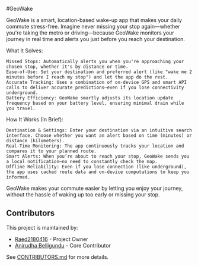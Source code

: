 #GeoWake

GeoWake is a smart, location-based wake-up app that makes your daily commute stress-free.
Imagine never missing your stop again—whether you're taking the metro or driving—because GeoWake monitors your journey in real time and alerts you 
just before you reach your destination.

What It Solves:

    Missed Stops: Automatically alerts you when you're approaching your chosen stop, whether it's by distance or time.
    Ease-of-Use: Set your destination and preferred alert (like "wake me 2 minutes before I reach my stop") and let the app do the rest.
    Accurate Tracking: Uses a combination of on-device GPS and smart API calls to deliver accurate predictions—even if you lose connectivity underground.
    Battery Efficiency: GeoWake smartly adjusts its location update frequency based on your battery level, ensuring minimal drain while you travel.

How It Works (In Brief):

    Destination & Settings: Enter your destination via an intuitive search interface. Choose whether you want an alert based on time (minutes) or distance (kilometers).
    Real-Time Monitoring: The app continuously tracks your location and compares it to your planned route.
    Smart Alerts: When you’re about to reach your stop, GeoWake sends you a local notification—no need to constantly check the map.
    Offline Reliability: Even if you lose connection (like underground), the app uses cached route data and on-device computations to keep you informed.

GeoWake makes your commute easier by letting you enjoy your journey, without the hassle of waking up too early or missing your stop.

## Contributors

This project is maintained by:
- [Raed2180416](https://github.com/Raed2180416) - Project Owner
- [Anirudha Belligundu](https://github.com/Anirudha-Belligundu) - Core Contributor

See [CONTRIBUTORS.md](CONTRIBUTORS.md) for more details.